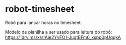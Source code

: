 # robot-timesheet
Robô para lançar horas no timesheet.

Modelo de planilha a ser usado para leitura do robô: https://1drv.ms/x/s!Aie2YvFO1-JugtBFm6_xspp0pUqqkA
